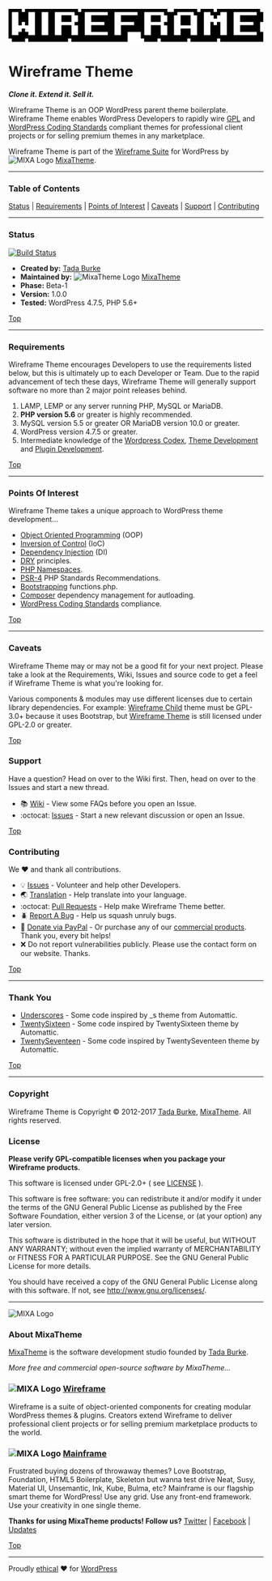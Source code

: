 ![Wireframe IDE](wireframe_client/images/mixatheme-wireframe-logo-fill.gif)

# Wireframe Theme

***Clone it. Extend it. Sell it.***

Wireframe Theme is an OOP WordPress parent theme boilerplate. Wireframe Theme enables WordPress Developers to rapidly wire [GPL](https://www.gnu.org/licenses/gpl-2.0.html) and [WordPress Coding Standards](https://github.com/WordPress-Coding-Standards) compliant themes for professional client projects or for selling premium themes in any marketplace.

Wireframe Theme is part of the [Wireframe Suite](https://github.com/mixatheme/Wireframe) for WordPress by ![MIXA Logo](https://avatars3.githubusercontent.com/u/16634291?v=3&s=16) [MixaTheme](https://github.com/mixatheme/wireframe-theme#about-mixatheme).

---

### Table of Contents

[Status](https://github.com/mixatheme/wireframe-theme#status) | [Requirements](https://github.com/mixatheme/wireframe-theme#requirements) | [Points of Interest](https://github.com/mixatheme/wireframe-theme#points-of-interest) | [Caveats](https://github.com/mixatheme/wireframe-theme#caveats) | [Support](https://github.com/mixatheme/wireframe-theme#support) | [Contributing](https://github.com/mixatheme/wireframe-theme#contributing)

---

### Status

[![Build Status](https://travis-ci.org/mixatheme/wireframe-theme.svg?branch=master)](https://travis-ci.org/mixatheme/wireframe-theme)

* **Created by:** [Tada Burke](https://twitter.com/tadaburke)
* **Maintained by:** ![MixaTheme Logo](https://avatars3.githubusercontent.com/u/16634291?v=3&s=16) [MixaTheme](https://github.com/mixatheme/wireframe-theme#about-mixatheme)
* **Phase:** Beta-1
* **Version:** 1.0.0
* **Tested:** WordPress 4.7.5, PHP 5.6+

[Top](https://github.com/mixatheme/wireframe-theme#wireframe-theme)

---

### Requirements

Wireframe Theme encourages Developers to use the requirements listed below, but this is ultimately up to each Developer or Team. Due to the rapid advancement of tech these days, Wireframe Theme will generally support software no more than 2 major point releases behind.

1. LAMP, LEMP or any server running PHP, MySQL or MariaDB.
2. **PHP version 5.6** or greater is highly recommended.
3. MySQL version 5.5 or greater OR MariaDB version 10.0 or greater.
4. WordPress version 4.7.5 or greater.
5. Intermediate knowledge of the [Wordpress Codex](https://codex.wordpress.org), [Theme Development](https://developer.wordpress.org/themes/) and [Plugin Development](https://developer.wordpress.org/plugins/).

[Top](https://github.com/mixatheme/wireframe-theme#wireframe-theme)

---

### Points Of Interest
Wireframe Theme takes a unique approach to WordPress theme development...

* [Object Oriented Programming](http://stackoverflow.com/questions/1530868/simple-explanation-php-oop-vs-procedural) (OOP)
* [Inversion of Control](http://stackoverflow.com/questions/18562752/understanding-ioc-containers-and-dependency-injection) (IoC)
* [Dependency Injection](http://stackoverflow.com/questions/2255771/how-can-i-use-dependency-injection-in-simple-php-functions-and-should-i-bothe) (DI)
* [DRY](http://stackoverflow.com/questions/6453235/what-does-damp-not-dry-mean-when-talking-about-unit-tests) principles.
* [PHP Namespaces](http://stackoverflow.com/questions/3384204/what-are-namespaces).
* [PSR-4](http://www.php-fig.org/psr/psr-4/) PHP Standards Recommendations.
* [Bootstrapping](http://stackoverflow.com/questions/1254542/what-is-bootstrapping) functions.php.
* [Composer](https://getcomposer.org) dependency management for autloading.
* [WordPress Coding Standards](https://github.com/WordPress-Coding-Standards/WordPress-Coding-Standards) compliance.

[Top](https://github.com/mixatheme/wireframe-theme#wireframe-theme)

---

### Caveats

Wireframe Theme may or may not be a good fit for your next project. Please take a look at the Requirements, Wiki, Issues and source code to get a feel if Wireframe Theme is what you're looking for.

Various components & modules may use different licenses due to certain library dependencies. For example: [Wireframe Child](https://github.com/mixatheme/wireframe-child/) theme must be GPL-3.0+ because it uses Bootstrap, but [Wireframe Theme](https://github.com/mixatheme/wireframe-theme/) is still licensed under GPL-2.0 or greater.

[Top](https://github.com/mixatheme/wireframe-theme#wireframe-theme)

### Support

Have a question? Head on over to the Wiki first. Then, head on over to the Issues and start a new thread.

* :books: [Wiki](https://github.com/mixatheme/wireframe-theme/wiki) - View some FAQs before you open an Issue.
* :octocat: [Issues](https://github.com/mixatheme/wireframe-theme/issues) - Start a new relevant discussion or open an Issue.

[Top](https://github.com/mixatheme/wireframe-theme#wireframe-theme)

### Contributing

We :heart: and thank all contributions.

* :bulb: [Issues](https://github.com/mixatheme/wireframe-theme/issues) - Volunteer and help other Developers.
* :earth_asia: [Translation](https://github.com/mixatheme/wireframe-theme/issues) - Help translate into your language.
* :octocat: [Pull Requests](https://github.com/mixatheme/wireframe-theme/pulls) - Help make Wireframe Theme better.
* :beetle: [Report A Bug](https://github.com/mixatheme/wireframe-theme/issues) - Help us squash unruly bugs.
* :gift: [Donate via PayPal](https://www.paypal.com/cgi-bin/webscr?cmd=_s-xclick&hosted_button_id=KVFZAV7646BEL) - Or purchase any of our [commercial products](https://github.com/mixatheme/wireframe-theme#about-mixatheme). Thank you, every bit helps!
* :x: Do not report vulnerabilities publicly. Please use the contact form on our website. Thanks.

[Top](https://github.com/mixatheme/wireframe-theme#wireframe-theme)

---

### Thank You

* [Underscores](https://github.com/Automattic/_s) - Some code inspired by _s theme from Automattic.
* [TwentySixteen](https://github.com/WordPress/twentysixteen) - Some code inspired by TwentySixteen theme by Automattic.
* [TwentySeventeen](https://github.com/WordPress/twentyseventeen) - Some code inspired by TwentySeventeen theme by Automattic.

[Top](https://github.com/mixatheme/wireframe-theme#wireframe-theme)

---

### Copyright

Wireframe Theme is Copyright © 2012-2017 [Tada Burke](https://twitter.com/tadaburke), [MixaTheme](https://mixatheme.com). All rights reserved.<br>

### License

**Please verify GPL-compatible licenses when you package your Wireframe products.**

This software is licensed under GPL-2.0+ ( see [LICENSE](https://github.com/mixatheme/wireframe-theme/blob/master/LICENSE) ).

This software is free software: you can redistribute it and/or modify it under the terms of the GNU General Public License as published by the Free Software Foundation, either version 3 of the License, or (at your option) any later version.

This software is distributed in the hope that it will be useful, but WITHOUT ANY WARRANTY; without even the implied warranty of MERCHANTABILITY or FITNESS FOR A PARTICULAR PURPOSE.  See the GNU General Public License for more details.

You should have received a copy of the GNU General Public License along with this software.  If not, see <http://www.gnu.org/licenses/>.

---

![MIXA Logo](https://avatars3.githubusercontent.com/u/16634291?v=3&s=120)

### About MixaTheme

[MixaTheme](https://mixatheme.com) is the software development studio founded by [Tada Burke](https://twitter.com/tadaburke).

*More free and commercial open-source software by MixaTheme...*

### ![MIXA Logo](https://avatars3.githubusercontent.com/u/16634291?v=3&s=20)&nbsp;[Wireframe](https://github.com/mixatheme/Wireframe)
Wireframe is a suite of object-oriented components for creating modular WordPress themes & plugins. Creators extend Wireframe to deliver professional client projects or for selling premium marketplace products to the world.

### ![MIXA Logo](https://avatars3.githubusercontent.com/u/16634291?v=3&s=20)&nbsp;[Mainframe](https://mixatheme.com)
Frustrated buying dozens of throwaway themes? Love Bootstrap, Foundation, HTML5 Boilerplate, Skeleton but wanna test drive Neat, Susy, Material UI, Unsemantic, Ink, Kube, Bulma, etc? Mainframe is our flagship smart theme for WordPress! Use any grid. Use any front-end framework. Use your creativity in one single theme.

**Thanks for using MixaTheme products! Follow us?** [Twitter](https://twitter.com/mixatheme) | [Facebook](https://facebook.com/MixaTheme) | [Updates](https://mixatheme.com)

[Top](https://github.com/mixatheme/wireframe-theme#wireframe-theme)

---
Proudly [ethical](https://github.com/mixatheme/wireframe-ethics) :heart: for [WordPress](https://wordpress.org)
